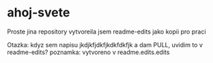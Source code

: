 # ahoj-svete
Proste jina repository
vytvoreila jsem readme-edits jako kopii pro praci



Otazka: kdyz sem napisu jkdjkfjdkfjkdkfdkfjk a dam PULL, uvidim to v readme-edits? poznamka: vytvoreno v readme.edits.edits
